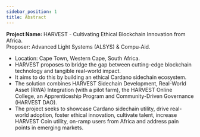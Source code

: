 ```yaml
---
sidebar_position: 1
title: Abstract
---
```


**Project Name:** HARVEST - Cultivating Ethical Blockchain Innovation from Africa.  
  Proposer: Advanced Light Systems (ALSYS) & Compu-Aid.  
* Location: Cape Town, Western Cape, South Africa.  
*  HARVEST proposes to bridge the gap between cutting-edge blockchain technology and tangible real-world impact.
*  It aims to do this by building an ethical Cardano sidechain ecosystem. 
*  The solution combines HARVEST Sidechain Development, Real-World Asset (RWA) Integration (with a pilot farm), the HARVEST Online College, an Apprenticeship Program and Community-Driven Governance (HARVEST DAO). 
*  The project seeks to showcase Cardano sidechain utility, drive real-world adoption, foster ethical innovation, cultivate talent, increase HARVEST Coin utility, on-ramp users from Africa and address pain points in emerging markets. 